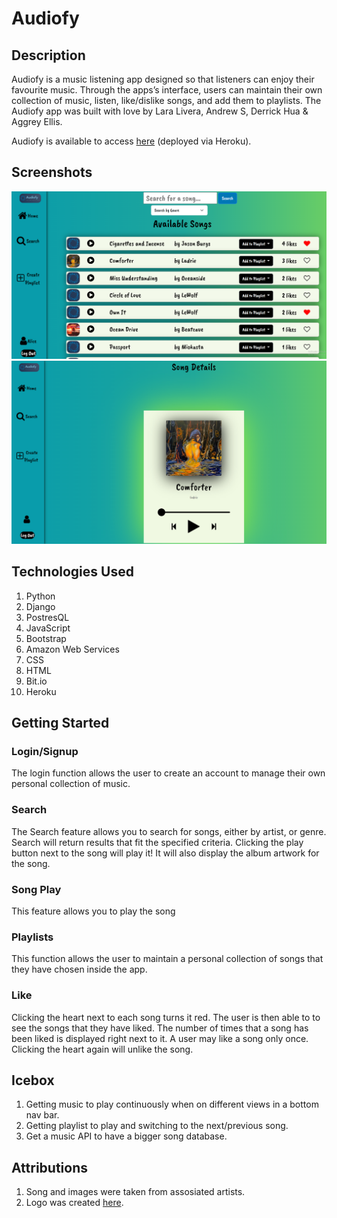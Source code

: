 # Audiofy

## Description
Audiofy is a music listening app designed so that listeners can enjoy their favourite music. Through the apps’s interface, users can maintain their own collection of music, listen, like/dislike songs, and add them to playlists. The Audiofy app was built with love by Lara Livera, Andrew S, Derrick Hua & Aggrey Ellis.

Audiofy is available to access [here](https://audiofyapp.herokuapp.com/) (deployed via Heroku).

## Screenshots
 ![search page](/screenshots/searchpage.PNG?raw=true)
 ![songsdetails](/screenshots/songdetails.PNG?raw=true)

## Technologies Used
1. Python
2. Django
3. PostresQL
4. JavaScript
5. Bootstrap
6. Amazon Web Services
7. CSS
8. HTML
9. Bit.io
10. Heroku

## Getting Started
### Login/Signup
The login function allows the user to create an account to manage their own personal collection of music.
### Search
The Search feature allows you to search for songs, either by artist, or genre. Search will return results that fit the specified criteria. Clicking the play button next to the song will play it! It will also display the album artwork for the song.
### Song Play
This feature allows you to play the song
### Playlists
This function allows the user to maintain a personal collection of songs that they have chosen inside the app.
### Like
Clicking the heart next to each song turns it red. The user is then able to to see the songs that they have liked. The number of times that a song has been liked is displayed right next to it. A user may like a song only once. Clicking the heart again will unlike the song.


## Icebox 
1. Getting music to play continuously when on different views in a bottom nav bar.
2. Getting playlist to play and switching to the next/previous song. 
3. Get a music API to have a bigger song database.

## Attributions
1. Song and images were taken from assosiated artists. 
2. Logo was created [here](looka.com).
